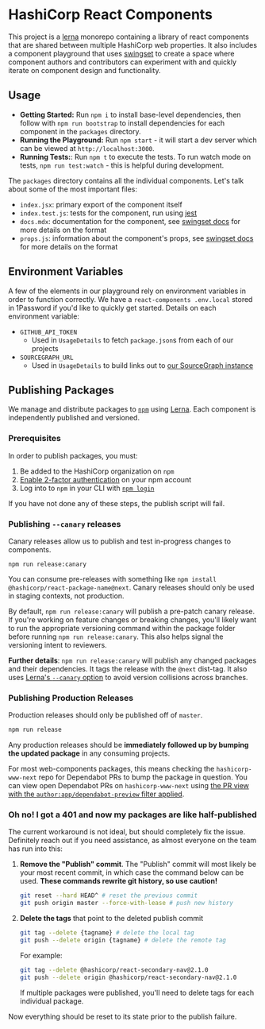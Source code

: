 # HashiCorp React Components

This project is a [lerna](https://github.com/lerna/lerna) monorepo containing a library of react components that are shared between multiple HashiCorp web properties. It also includes a component playground that uses [swingset](https://github.com/hashicorp/swingset) to create a space where component authors and contributors can experiment with and quickly iterate on component design and functionality.

## Usage

- **Getting Started:** Run `npm i` to install base-level dependencies, then follow with `npm run bootstrap` to install dependencies for each component in the `packages` directory.
- **Running the Playground:** Run `npm start` - it will start a dev server which can be viewed at `http://localhost:3000`.
- **Running Tests:**: Run `npm t` to execute the tests. To run watch mode on tests, `npm run test:watch` - this is helpful during development.

The `packages` directory contains all the individual components. Let's talk about some of the most important files:

- `index.jsx`: primary export of the component itself
- `index.test.js`: tests for the component, run using [jest](https://jestjs.io/)
- `docs.mdx`: documentation for the component, see [swingset docs](https://github.com/hashicorp/swingset#usage) for more details on the format
- `props.js`: information about the component's props, see [swingset docs](https://github.com/hashicorp/swingset#props) for more details on the format

## Environment Variables

A few of the elements in our playground rely on environment variables in order to function correctly. We have a `react-components .env.local` stored in 1Password if you'd like to quickly get started. Details on each environment variable:

- `GITHUB_API_TOKEN`
  - Used in `UsageDetails` to fetch `package.json`s from each of our projects
- `SOURCEGRAPH_URL`
  - Used in `UsageDetails` to build links out to [our SourceGraph instance](https://sourcegraph.hashi-mktg.com)

## Publishing Packages

We manage and distribute packages to [`npm`](https://www.npmjs.com/) using [Lerna](https://lerna.js.org/). Each component is independently published and versioned.

### Prerequisites

In order to publish packages, you must:

1. Be added to the HashiCorp organization on `npm`
2. [Enable 2-factor authentication](https://docs.npmjs.com/configuring-two-factor-authentication) on your npm account
3. Log into to `npm` in your CLI with [`npm login`](https://docs.npmjs.com/cli/adduser)

If you have not done any of these steps, the publish script will fail.

### Publishing `--canary` releases

Canary releases allow us to publish and test in-progress changes to components.

```
npm run release:canary
```

You can consume pre-releases with something like `npm install @hashicorp/react-package-name@next`. Canary releases should only be used in staging contexts, not production.

By default, `npm run release:canary` will publish a pre-patch canary release. If you're working on feature changes or breaking changes, you'll likely want to run the appropriate versioning command within the package folder before running `npm run release:canary`. This also helps signal the versioning intent to reviewers.

**Further details**: `npm run release:canary` will publish any changed packages and their dependencies. It tags the release with the `@next` dist-tag. It also uses [Lerna's `--canary` option](https://github.com/lerna/lerna/tree/master/commands/publish#--canary) to avoid version collisions across branches.

### Publishing Production Releases

Production releases should only be published off of `master`.

```sh
npm run release
```

Any production releases should be **immediately followed up by bumping the updated package** in any consuming projects.

For most web-components packages, this means checking the `hashicorp-www-next` repo for Dependabot PRs to bump the package in question. You can view open Dependabot PRs on `hashicorp-www-next` using [the PR view with the `author:app/dependabot-preview` filter applied](https://github.com/hashicorp/hashicorp-www-next/pulls/app%2Fdependabot-preview).

### Oh no! I got a 401 and now my packages are like half-published

The current workaround is not ideal, but should completely fix the issue. Definitely reach out if you need assistance, as almost everyone on the team has run into this:

1. **Remove the "Publish" commit**. The "Publish" commit will most likely be your most recent commit, in which case the command below can be used. **These commands rewrite git history, so use caution!**

   ```sh
   git reset --hard HEAD^ # reset the previous commit
   git push origin master --force-with-lease # push new history
   ```

1. **Delete the tags** that point to the deleted publish commit

   ```sh
   git tag --delete {tagname} # delete the local tag
   git push --delete origin {tagname} # delete the remote tag
   ```

   For example:

   ```sh
   git tag --delete @hashicorp/react-secondary-nav@2.1.0
   git push --delete origin @hashicorp/react-secondary-nav@2.1.0
   ```

   If multiple packages were published, you'll need to delete tags for each individual package.

Now everything should be reset to its state prior to the publish failure.

